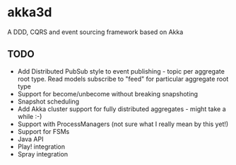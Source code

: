 akka3d
======

A DDD, CQRS and event sourcing framework based on Akka

TODO
----

* Add Distributed PubSub style to event publishing - topic per aggregate root type. Read models subscribe to "feed" for particular aggregate root type
* Support for become/unbecome without breaking snapshoting
* Snapshot scheduling
* Add Akka cluster support for fully distributed aggregates - might take a while :-)
* Support with ProcessManagers (not sure what I really mean by this yet!)
* Support for FSMs
* Java API
* Play! integration
* Spray integration
